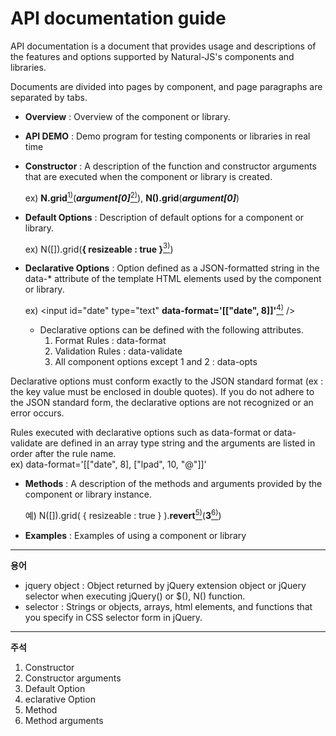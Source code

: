 API documentation guide
===

API documentation is a document that provides usage and descriptions of the features and options supported by Natural-JS's components and libraries.

Documents are divided into pages by component, and page paragraphs are separated by tabs.

* __Overview__ : Overview of the component or library.

* __API DEMO__ : Demo program for testing components or libraries in real time

* __Constructor__ : A description of the function and constructor arguments that are executed when the component or library is created.

	ex) __N.grid__[<sup>1)</sup>](#fn1)(___argument[0]___[<sup>2)</sup>](#fn2)), __N().grid__(___argument[0]___)

* __Default Options__ : Description of default options for a component or library.

	ex) N([]).grid(__{ resizeable : true }__[<sup>3)</sup>](#fn3))

* __Declarative Options__ : Option defined as a JSON-formatted string in the data-* attribute of the template HTML elements used by the component or library.

	ex) &lt;input id="date" type="text" __data-format='[["date", 8]]'__[<sup>4)</sup>](#fn4) /&gt;

	* Declarative options can be defined with the following attributes.
		1. Format Rules : data-format
		2. Validation Rules : data-validate
		3. All component options except 1 and 2 : data-opts

<p class="alert">Declarative options must conform exactly to the JSON standard format (ex : the key value must be enclosed in double quotes). If you do not adhere to the JSON standard form, the declarative options are not recognized or an error occurs.</p>

<div class="alert">
	Rules executed with declarative options such as data-format or data-validate are defined in an array type string and the arguments are listed in order after the rule name.
	<div class="alert">ex) data-format='[["date", 8], ["lpad", 10, "@"]]'</div>
</div>

* __Methods__ : A description of the methods and arguments provided by the component or library instance.

	예) N([]).grid( { resizeable : true } ).__revert__[<sup>5)</sup>](#fn5)(__3__[<sup>6)</sup>](#fn6))

* __Examples__ : Examples of using a component or library

---

__용어__
* jquery object : Object returned by jQuery extension object or jQuery selector when executing jQuery() or $(), N() function.
* selector : Strings or objects, arrays, html elements, and functions that you specify in CSS selector form in jQuery.

---

__주석__
1. <span id="fn1">Constructor</span>
2. <span id="fn2">Constructor arguments</span>
3. <span id="fn3">Default Option</span>
4. <span id="fn4">eclarative Option</span>
5. <span id="fn5">Method</span>
6. <span id="fn6">Method arguments</span>
